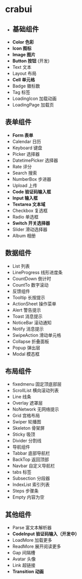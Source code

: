 <!--
 * @Descripttion:
 * @version: 1.0
 * @Author: sanhui
 * @Date: 2021-11-13 14:35:10
 * @LastEditors: Please set LastEditors
 * @LastEditTime: 2021-12-24 21:01:11
-->
# crabui
- ## 基础组件
- **Color 色彩**
- **Icon 图标**
- **Image 图片**
- **Button 按钮** (开发)
- Text 文本
- Layout 布局
- **Cell 单元格**
- Badge 徽标数
- Tag 标签
- LoadingIcon 加载动画
- LoadingPage 加载页
## 表单组件
- **Form 表单**
- Calendar 日历
- Keyboard 键盘
- Picker 选择器
- DatetimePicker 选择器
- Rate 评分
- Search 搜索
- NumberBox 步进器
- Upload 上传
- **Code 验证码输入框**
- **Input 输入框**
- **Textarea 文本域**
- Checkbox 复选框
- Radio 单选框
- **Switch 开关选择器**
- Slider 滑动选择器
- Album 相册
## 数据组件
- List 列表
- LineProgress 线形进度条
- CountDown 倒计时
- CountTo 数字滚动
- 反馈组件
- Tooltip 长按提示
- ActionSheet 操作菜单
- Alert 警告提示
- Toast 消息提示
- NoticeBar 滚动通知
- Notify 消息提示
- SwipeAction 滑动单元格
- Collapse 折叠面板
- Popup 弹出层
- Modal 模态框
## 布局组件
- fixedmenu 固定顶底部层
- ScrollList 横向滚动列表
- Line 线条
- Overlay 遮罩层
- NoNetwork 无网络提示
- Grid 宫格布局
- Swiper 轮播图
- Skeleton 骨架屏
- Sticky 吸顶
- Divider 分割线
- 导航组件
- Tabbar 底部导航栏
- BackTop 返回顶部
- Navbar 自定义导航栏
- tabs 标签
- Subsection 分段器
- IndexList 索引列表
- Steps 步骤条
- Empty 内容为空
## 其他组件
- Parse 富文本解析器
- **CodeInput 验证码输入（开发中）**
- LoadMore 加载更多
- ReadMore 展开阅读更多
- Gap 间隔槽
- Avatar 头像
- Link 超链接
- **Transition 动画**
